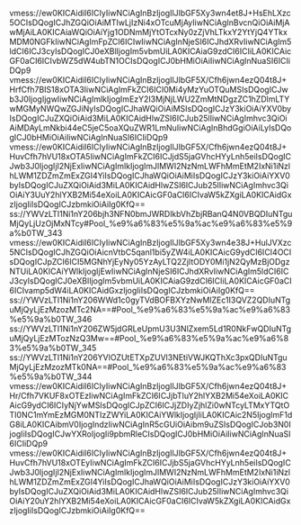vmess://ew0KICAidiI6ICIyIiwNCiAgInBzIjogIlJlbGF5Xy3wn4et8J+HsEhLXzc5OCIsDQogICJhZGQiOiAiMTIwLjIzNi4xOTcuMjAyIiwNCiAgInBvcnQiOiAiMjAwMjAiLA0KICAiaWQiOiAiYjg1ODNmMjYtOTcxNy0zZjVhLTkxY2YtYjQ4YTkxMDM0NGFkIiwNCiAgImFpZCI6ICIwIiwNCiAgInNjeSI6ICJhdXRvIiwNCiAgIm5ldCI6ICJ3cyIsDQogICJ0eXBlIjogIm5vbmUiLA0KICAiaG9zdCI6ICIiLA0KICAicGF0aCI6ICIvbWZ5dW4ubTN1OCIsDQogICJ0bHMiOiAiIiwNCiAgInNuaSI6ICIiDQp9
vmess://ew0KICAidiI6ICIyIiwNCiAgInBzIjogIlJlbGF5X/Cfh6jwn4ezQ04t8J+HrfCfh7BIS18xOTA3IiwNCiAgImFkZCI6ICI0Mi4yMzYuOTQuMSIsDQogICJwb3J0IjogIjgwIiwNCiAgImlkIjogImEzY2I3MjNjLWU2ZmMtNDgzZC1hZDlmLTYwMGMyNWQwZGJiNyIsDQogICJhaWQiOiAiMSIsDQogICJzY3kiOiAiYXV0byIsDQogICJuZXQiOiAid3MiLA0KICAidHlwZSI6ICJub25lIiwNCiAgImhvc3QiOiAiMDAyLmNkbi44eC5jeC5oaXQuZWR1LmNuIiwNCiAgInBhdGgiOiAiLyIsDQogICJ0bHMiOiAiIiwNCiAgInNuaSI6ICIiDQp9
vmess://ew0KICAidiI6ICIyIiwNCiAgInBzIjogIlJlbGF5X/Cfh6jwn4ezQ04t8J+HuvCfh7hVU18xOTA5IiwNCiAgImFkZCI6ICJjdS5jaGVhcHYyLnh5eiIsDQogICJwb3J0IjogIjI2NjExIiwNCiAgImlkIjogImJlMWI2NzNmLWFhMmEtM2IxNi1iNzlhLWM1ZDZmZmExZGI4YiIsDQogICJhaWQiOiAiMiIsDQogICJzY3kiOiAiYXV0byIsDQogICJuZXQiOiAid3MiLA0KICAidHlwZSI6ICJub25lIiwNCiAgImhvc3QiOiAiY3UuY2hlYXB2Mi54eXoiLA0KICAicGF0aCI6ICIvaW5kZXgiLA0KICAidGxzIjogIiIsDQogICJzbmkiOiAiIg0KfQ==
ss://YWVzLTI1Ni1nY206bjh3NFN0bmJWRDlkbVhZbjRBanQ4N0VBQDIuNTguMjQyLjUzOjMxNTcy#Pool_%e9%a6%83%e5%9a%ac%e9%a6%83%e5%9a%b0TW_343
vmess://ew0KICAidiI6ICIyIiwNCiAgInBzIjogIlJlbGF5Xy3wn4e38J+HulJVXzc5NCIsDQogICJhZGQiOiAicnVtbC5qanl1bi5yZW4iLA0KICAicG9ydCI6ICI4OCIsDQogICJpZCI6ICI5MGNhYjEyNy05YzAyLTQ2ZjItODY0Mi1jN2QyMzBjODgzNTUiLA0KICAiYWlkIjogIjEwIiwNCiAgInNjeSI6ICJhdXRvIiwNCiAgIm5ldCI6ICJ3cyIsDQogICJ0eXBlIjogIm5vbmUiLA0KICAiaG9zdCI6ICIiLA0KICAicGF0aCI6ICIvamp5dW4iLA0KICAidGxzIjogIiIsDQogICJzbmkiOiAiIg0KfQ==
ss://YWVzLTI1Ni1nY206WWd1c0gyTVdBOFBXYzNwMlZEc1I3QVZ2QDIuNTguMjQyLjEzMzozMTc2NA==#Pool_%e9%a6%83%e5%9a%ac%e9%a6%83%e5%9a%b0TW_346
ss://YWVzLTI1Ni1nY206ZW5jdGRLeUpmU3U3NlZxem5Ld1R0NkFwQDIuNTguMjQyLjEzMTozNzQ3Mw==#Pool_%e9%a6%83%e5%9a%ac%e9%a6%83%e5%9a%b0TW_345
ss://YWVzLTI1Ni1nY206YVlOZUtETXpZUVl3NEtiVWJKQThXc3pxQDIuNTguMjQyLjEzMzozMTk0NA==#Pool_%e9%a6%83%e5%9a%ac%e9%a6%83%e5%9a%b0TW_344
vmess://ew0KICAidiI6ICIyIiwNCiAgInBzIjogIlJlbGF5X/Cfh6jwn4ezQ04t8J+Hr/Cfh7VKUF8xOTEzIiwNCiAgImFkZCI6ICJjbTIuY2hlYXB2Mi54eXoiLA0KICAicG9ydCI6ICIyNjYwMSIsDQogICJpZCI6ICJjZDIyZjhlZi0wNTcyLTMxYTQtOTI0NC1mYmEzMGM0NTIzZWYiLA0KICAiYWlkIjogIjIiLA0KICAic2N5IjogImF1dG8iLA0KICAibmV0IjogIndzIiwNCiAgInR5cGUiOiAibm9uZSIsDQogICJob3N0IjogIiIsDQogICJwYXRoIjogIi9pbmRleCIsDQogICJ0bHMiOiAiIiwNCiAgInNuaSI6ICIiDQp9
vmess://ew0KICAidiI6ICIyIiwNCiAgInBzIjogIlJlbGF5X/Cfh6jwn4ezQ04t8J+HuvCfh7hVU18xOTEyIiwNCiAgImFkZCI6ICJjbS5jaGVhcHYyLnh5eiIsDQogICJwb3J0IjogIjI2NjExIiwNCiAgImlkIjogImJlMWI2NzNmLWFhMmEtM2IxNi1iNzlhLWM1ZDZmZmExZGI4YiIsDQogICJhaWQiOiAiMiIsDQogICJzY3kiOiAiYXV0byIsDQogICJuZXQiOiAid3MiLA0KICAidHlwZSI6ICJub25lIiwNCiAgImhvc3QiOiAiY20uY2hlYXB2Mi54eXoiLA0KICAicGF0aCI6ICIvaW5kZXgiLA0KICAidGxzIjogIiIsDQogICJzbmkiOiAiIg0KfQ==
